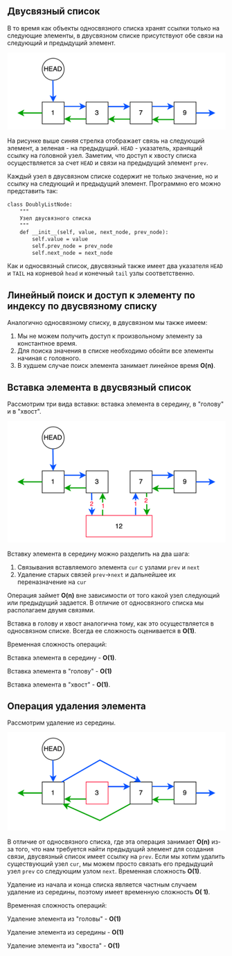 ## Двусвязный список

В то время как объекты односвязного списка хранят ссылки только на следующие элементы, в двусвязном списке присутствуют
обе связи на следующий и предыдущий элемент.

![img.png](../img/doubly_linked_list.png)

На рисунке выше синяя стрелка отображает связь на следующий элемент, а зеленая - на предыдущий. ``HEAD`` -
указатель, хранящий ссылку на головной узел. Заметим, что доступ к хвосту списка осуществляется за счет ``HEAD`` и связи
на предыдущий элемент ``prev``.

Каждый узел в двусвязном списке содержит не только значение, но и ссылку на следующий и предыдущий элемент. Программно
его можно представить так:

```
class DoublyListNode:
    """
    Узел двусвязного списка
    """
    def __init__(self, value, next_node, prev_node):
        self.value = value
        self.prev_node = prev_node
        self.next_node = next_node
```

Как и односвязный список, двусвязный также имеет два указателя ``HEAD`` и ``TAIL`` на корневой ``head`` и
конечный ``tail`` узлы соответственно.

## Линейный поиск и доступ к элементу по индексу по двусвязному списку

Аналогично односвязному списку, в двусвязном мы также имеем:

1. Мы не можем получить доступ к произвольному элементу за константное время.
2. Для поиска значения в списке необходимо обойти все элементы начиная с головного.
3. В худшем случае поиск элемента занимает линейное время **O(n)**.

## Вставка элемента в двусвязный список

Рассмотрим три вида вставки: вставка элемента в середину, в "голову" и в "хвост".

![img.png](../img/doubly_linked_list_1.png)

Вставку элемента в середину можно разделить на два шага:

1. Связывания вставляемого элемента ``cur`` с узлами ``prev`` и ``next``
2. Удаление старых связей ``prev``->``next`` и дальнейшее их переназначение на ``cur``

Операция займет **O(n)** вне зависимости от того какой узел следующий или предыдущий задается. В отличие от односвязного
списка мы располагаем двумя связями.

Вставка в голову и хвост аналогична тому, как это осуществляется в односвязном списке. Всегда ее сложность оценивается в
**O(1)**.

Временная сложность операций:

Вставка элемента в середину - **O(1)**.

Вставка элемента в "голову" - **O(1)**

Вставка элемента в "хвост" - **O(1)**.

## Операция удаления элемента

Рассмотрим удаление из середины.

![img.png](../img/doubly_linked_list_2.png)

В отличие от односвязного списка, где эта операция занимает **O(n)** из-за того, что нам требуется найти предыдущий
элемент для создания связи, двусвязный список имеет ссылку на ``prev``. Если мы хотим удалить существующий узел ``cur``,
мы можем просто связать его предыдущий узел ``prev`` со следующим узлом ``next``. Временная сложность **O(1)**.

Удаление из начала и конца списка является частным случаем удаление из середины, поэтому имеет временную сложность **O(
1)**.

Временная сложность операций:

Удаление элемента из "головы" - **O(1)**

Удаление элемента из середины - **O(1)**

Удаление элемента из "хвоста" - **O(1)**
